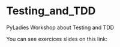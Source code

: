 # Testing_and_TDD
PyLadies Workshop about Testing and TDD

You can see exercices slides on this link:
